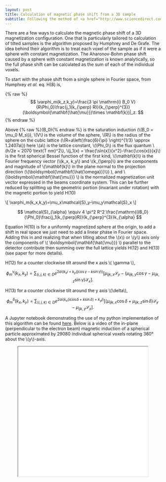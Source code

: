 ```yaml
---
layout: post
title: Calculation of magnetic phase shift from a 3D sample
subtitle: Following the method of <a href="http://www.sciencedirect.com/science/article/pii/S0304399113000764"> Humphrey <i>et al.</i></a>
---
```


There are a few ways to calculate the magnetic phase shift of a 3D magnetization configuration. One that is particularly tailored to calculation of tilted samples is the algorithm proposed by Humphrey and De Grafe. The idea behind their algorithm is to treat each voxel of the sample as if it were a sphere with constant magnetization. The Aharonov-Bohm phase shift caused by a sphere with constant magnetization is known analytically, so the full phase shift can be calculated as the sum of each of the individual voxels.

To start with the phase shift from a single sphere in Fourier space, from Humphrey *et al.* eq. H(8) is,

{% raw %}
$$
\varphi_m(k_z,k_y)=\frac{3 \pi \mathrm{i} B_0 V}{R\Phi_0}\frac{j_1(k_{\perp} R)}{k_{\perp}^{3}}(\boldsymbol{\mathbf{\hat{\mu}}}\times \mathbf{k})|_z.
$$
{% endraw %}

Above {% raw %}\(B_0\){% endraw %} is the saturation induction (\\(B_0 = \mu_0 M_s\\)), \\(V\\) is the volume of the sphere, \\(R\\) is the radius of the sphere on the cubic lattice (\\(R=a\left(\frac{6}{\pi} \right)^{1/3} \approx 1.2407a\\)) here \\(a\\) is the lattice constant, \\(\Phi_0\\) is the flux quantum \\(h/2e = 2070 \text{T nm}^2\\), \\(j_1(x) = \frac{\sin(x)}{x^2}-\frac{\cos(x)}{x}\\) is the first spherical Bessel function of the first kind, \\(\mathbf{k}\\) is the Fourier frequency vector (\\(k_x, k_y\\) and \\(k_{\perp}\\) are the components and magnitude of \\(\mathbf{k}\\) in the plane normal to the projection direction (\\(\boldsymbol{\mathbf{\hat{\omega}}}\\)) ), and \\(\boldsymbol{\mathbf{\hat{\mu}}} \\) is the normalized magnetization unit vector expressed in the beams coordinate system. This can be further reduced by splitting up the geometric portion (invariant under rotation) with the magnetic portion to yield H(10)

\\[
\varphi_m(k_x,k_y)=\mu_x\mathcal{S}_y-\mu_y\mathcal{S}_x
\\]

$$
\mathcal{S}_{\alpha} \equiv 4 \pi^2 R^2 \frac{\mathrm{i}B_0}{\Phi_0}\frac{j_1(k_{\perp}R)}{k_{\perp}^{3}}k_{\alpha}
$$

Equation H(10) is for a uniformly magnetized sphere at the origin, to add a shift in real space we just need to add a linear phase in Fourier space. Adding this in and realizing that when tilting about the \\(x\\) or \\(y\\) axis only the components of \\( \boldsymbol{\mathbf{\hat{\mu}}} \\) parallel to the detector contribute then summing over the full lattice yields H(12) and H(13) (see paper for more details).

H(12) for a counter clockwise tilt around the x axis \\( \gamma \\),

$$
\phi_m^{\gamma}(k_x,k_y) = \sum_{(i,j,k)\in D} e^{2 a \mathrm{i} (k_x i + k_y(j\cos{\gamma}-k \sin{\gamma}))}\left[ \mu_{ijk,x}\mathcal{S}_y-(\mu_{ijk,y}\cos{\gamma}-\mu_{ijk,z}\sin{\gamma})\mathcal{S}_x\right].
$$

H(13) for a counter clockwise tilt around the y axis \\(\delta\\),

$$
\phi_m^{\delta}(k_x,k_y) = \sum_{(i,j,k)\in D} e^{2 a \mathrm{i} (k_x(i\cos{\delta} + k \sin{\delta}) + k_y j)}\left[ (\mu_{ijk,x}\cos{\delta} + \mu_{ijk,z}\sin{\delta})\mathcal{S}_y-\mu_{ijk,y}\mathcal{S}_x\right].
$$

A Jupyter notebook demonstrating the use of my python implementation of this algorithm can be found [here](https://github.com/jordanchess/LTEM_tools/blob/master/notebooks/Calculating%20A-B%20phase%20shift%20from%20a%203D%20magnetic%20sample.ipynb). Below is a video of the in-plane (perpendicular to the electron beam) magnetic induction of a spherical particle approximated by 29080 individual spherical voxels rotating 360° about the \\(y\\)-axis.

<figure class="video_container">
  <iframe src="../video/magnetized_sphere.webm" allowfullscreen="true" width="420" height="420"> </iframe>
</figure>
